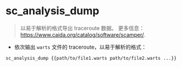 # sc_analysis_dump

> 以易于解析的格式导出 traceroute 数据。
> 更多信息：<https://www.caida.org/catalog/software/scamper/>.

- 依次输出 `warts` 文件的 traceroute，以易于解析的格式：

`sc_analysis_dump {{path/to/file1.warts path/to/file2.warts ...}}`